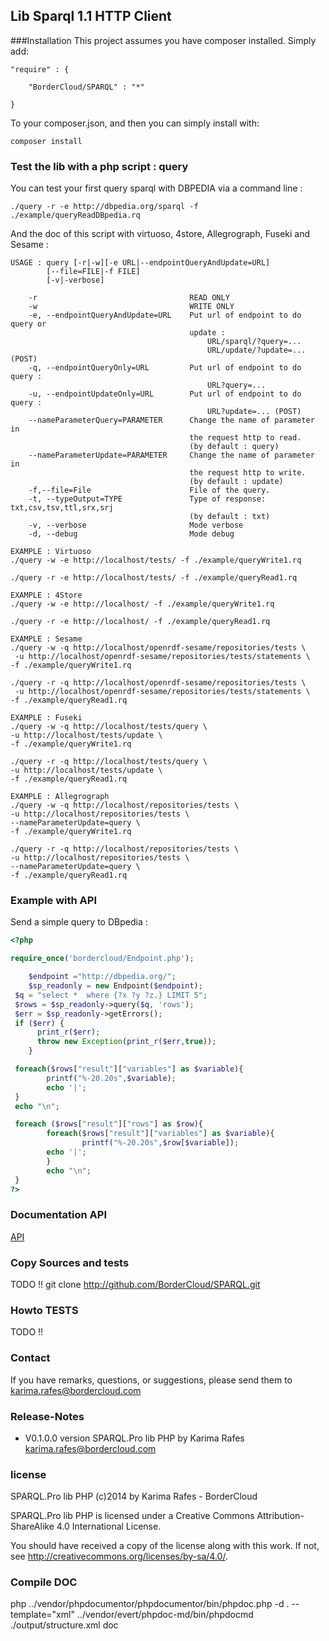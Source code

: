 ## Lib Sparql 1.1 HTTP Client 

###Installation
This project assumes you have composer installed.
Simply add:

    "require" : {
    
        "BorderCloud/SPARQL" : "*"
    
    }

To your composer.json, and then you can simply install with:

    composer install

### Test the lib with a php script : query

You can test your first query sparql with DBPEDIA via a command line :
```
./query -r -e http://dbpedia.org/sparql -f ./example/queryReadDBpedia.rq
```

And the doc of this script with virtuoso, 4store, Allegrograph, Fuseki and Sesame :

```
USAGE : query [-r|-w][-e URL|--endpointQueryAndUpdate=URL]
		[--file=FILE|-f FILE]
        [-v|-verbose]

    -r                                  READ ONLY
    -w                                  WRITE ONLY
    -e, --endpointQueryAndUpdate=URL    Put url of endpoint to do query or 
                                        update :
                                            URL/sparql/?query=...
                                            URL/update/?update=... (POST)
    -q, --endpointQueryOnly=URL         Put url of endpoint to do query :
                                            URL?query=...
    -u, --endpointUpdateOnly=URL        Put url of endpoint to do query :
                                            URL?update=... (POST)
    --nameParameterQuery=PARAMETER      Change the name of parameter in 
                                        the request http to read.
                                        (by default : query)
    --nameParameterUpdate=PARAMETER     Change the name of parameter in 
                                        the request http to write.
                                        (by default : update)
    -f,--file=File                      File of the query.
	-t, --typeOutput=TYPE               Type of response: txt,csv,tsv,ttl,srx,srj
                                        (by default : txt)
    -v, --verbose                       Mode verbose
    -d, --debug                         Mode debug

EXAMPLE : Virtuoso
./query -w -e http://localhost/tests/ -f ./example/queryWrite1.rq

./query -r -e http://localhost/tests/ -f ./example/queryRead1.rq

EXAMPLE : 4Store
./query -w -e http://localhost/ -f ./example/queryWrite1.rq

./query -r -e http://localhost/ -f ./example/queryRead1.rq

EXAMPLE : Sesame
./query -w -q http://localhost/openrdf-sesame/repositories/tests \
 -u http://localhost/openrdf-sesame/repositories/tests/statements \
-f ./example/queryWrite1.rq

./query -r -q http://localhost/openrdf-sesame/repositories/tests \
 -u http://localhost/openrdf-sesame/repositories/tests/statements \
-f ./example/queryRead1.rq

EXAMPLE : Fuseki
./query -w -q http://localhost/tests/query \
-u http://localhost/tests/update \
-f ./example/queryWrite1.rq

./query -r -q http://localhost/tests/query \
-u http://localhost/tests/update \
-f ./example/queryRead1.rq

EXAMPLE : Allegrograph
./query -w -q http://localhost/repositories/tests \
-u http://localhost/repositories/tests \
--nameParameterUpdate=query \
-f ./example/queryWrite1.rq

./query -r -q http://localhost/repositories/tests \
-u http://localhost/repositories/tests \
--nameParameterUpdate=query \
-f ./example/queryRead1.rq
```

### Example with API 

Send a simple query to DBpedia :
```php
<?php

require_once('bordercloud/Endpoint.php');

    $endpoint ="http://dbpedia.org/";
    $sp_readonly = new Endpoint($endpoint);
 $q = "select *  where {?x ?y ?z.} LIMIT 5";
 $rows = $sp_readonly->query($q, 'rows');
 $err = $sp_readonly->getErrors();
 if ($err) {
      print_r($err);
      throw new Exception(print_r($err,true));
    }

 foreach($rows["result"]["variables"] as $variable){
        printf("%-20.20s",$variable);
        echo '|';
 }
 echo "\n";

 foreach ($rows["result"]["rows"] as $row){
        foreach($rows["result"]["variables"] as $variable){
                printf("%-20.20s",$row[$variable]);
        echo '|';
        }
        echo "\n";
 }
?>
```

###  Documentation API 
[API](doc/Endpoint.md)


### Copy Sources and tests 
TODO !!
git clone http://github.com/BorderCloud/SPARQL.git

### Howto TESTS 
TODO !!

### Contact 

If you have remarks, questions, or suggestions, please send them to
karima.rafes@bordercloud.com

### Release-Notes 

* V0.1.0.0 version SPARQL.Pro lib PHP by Karima Rafes <karima.rafes@bordercloud.com>

### license 
SPARQL.Pro lib PHP (c)2014 by Karima Rafes - BorderCloud

SPARQL.Pro lib PHP is licensed under a
Creative Commons Attribution-ShareAlike 4.0 International License.

You should have received a copy of the license along with this
work. If not, see <http://creativecommons.org/licenses/by-sa/4.0/>. 

### Compile DOC 
php ../vendor/phpdocumentor/phpdocumentor/bin/phpdoc.php -d . --template="xml"
../vendor/evert/phpdoc-md/bin/phpdocmd ./output/structure.xml doc


